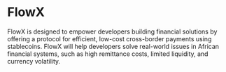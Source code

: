 # FlowX
FlowX is designed to empower developers building financial solutions by offering a protocol for efficient, low-cost cross-border payments using stablecoins. FlowX will help developers solve real-world issues in African financial systems, such as high remittance costs, limited liquidity, and currency volatility.
